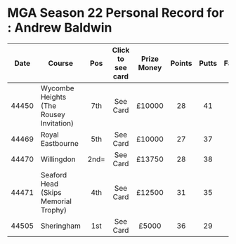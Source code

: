 # MGA Season 22 Personal Record for : Andrew Baldwin

|Date|Course|Pos|Click to see card|Prize Money|Points|Putts|Fairways|Ferrets|Start Handicap|End Handicap|Course Record|
|---|---|:---:|:---:|:---:|:---:|:---:|:---:|:---:|:---:|:---:|:---:|
 | 44450 | Wycombe Heights (The Rousey Invitation) | 7th | See Card | £10000 | 28 | 41 | 4 | 2 | 22.3 | 22.4 | 
 | 44469 | Royal Eastbourne | 5th | See Card | £10000 | 27 | 37 | 3 | 1 | 22.4 | 22.6 | 
 | 44470 | Willingdon | 2nd= | See Card | £13750 | 28 | 38 | 4 | 3 | 22.6 | 22.7 | 
 | 44471 | Seaford Head (Skips Memorial Trophy) | 4th | See Card | £12500 | 31 | 35 | 5 | 2 | 22.7 | 22.8 | 
 | 44505 | Sheringham | 1st | See Card | £5000 | 36 | 29 | 5 | 3 | 22.8 | 22.8 | CR|